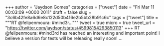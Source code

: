 
+++
author = "Jaydson Gomes"
categories = ["tweet"]
date = "Fri Mar 11 00:03:09 +0000 2011"
draft = false
slug = "3c6b42fe8a6d6e8c122d50b416e2b5bb28b91c6c"
tags = ["tweet"]
title = """RT @felipenmoura: #mind3r..."""
tweet = true
micro = true
tweet_url = "https://twitter.com/jaydson/status/45998154293850113"
+++
RT @felipenmoura: #mind3rd has reached an interesting and important point! I believe a version for tests will be releasing really soon!  ...
